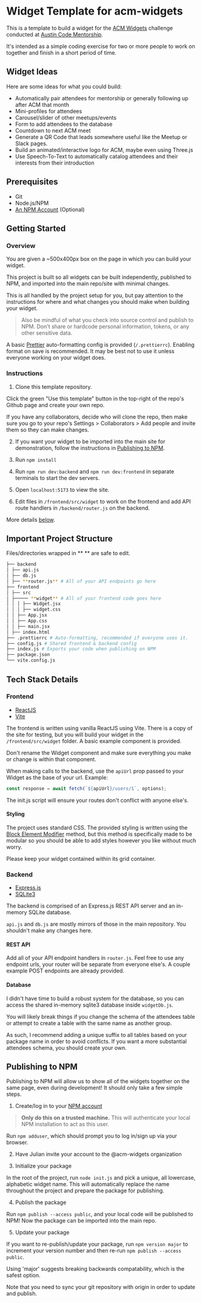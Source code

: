 # Widget Template for acm-widgets

This is a template to build a widget for the [ACM Widgets](https://github.com/me-julian/acm-widgets) challenge conducted at [Austin Code Mentorship](https://www.meetup.com/austin-code-mentorship/).

It's intended as a simple coding exercise for two or more people to work on together and finish in a short period of time.

## Widget Ideas

Here are some ideas for what you could build:

-   Automatically pair attendees for mentorship or generally following up after ACM that month
-   Mini-profiles for attendees
-   Carousel/slider of other meetups/events
-   Form to add attendees to the database
-   Countdown to next ACM meet
-   Generate a QR Code that leads somewhere useful like the Meetup or Slack pages.
-   Build an animated/interactive logo for ACM, maybe even using Three.js
-   Use Speech-To-Text to automatically catalog attendees and their interests from their introduction

## Prerequisites

-   Git
-   Node.js/NPM
-   [An NPM Account](#publishing-to-npm) (Optional)

## Getting Started

### Overview

You are given a ~500x400px box on the page in which you can build your widget.

This project is built so all widgets can be built independently, published to NPM, and imported into the main repo/site with minimal changes.

This is all handled by the project setup for you, but pay attention to the instructions for where and what changes you should make when building your widget.

> Also be mindful of what you check into source control and publish to NPM. Don't share or hardcode personal information, tokens, or any other sensitive data.

A basic [Prettier](https://prettier.io/) auto-formatting config is provided (`/.prettierrc`). Enabling format on save is recommended. It may be best not to use it unless everyone working on your widget does.

### Instructions

1. Clone this template repository.

Click the green "Use this template" button in the top-right of the repo's Github page and create your own repo.

If you have any collaborators, decide who will clone the repo, then make sure you go to your repo's Settings > Collaborators > Add people and invite them so they can make changes.

2. If you want your widget to be imported into the main site for demonstration, follow the instructions in [Publishing to NPM](#publishing-to-npm).

3. Run `npm install`

4. Run `npm run dev:backend` and `npm run dev:frontend` in separate terminals to start the dev servers.

5. Open `localhost:5173` to view the site.

6. Edit files in `/frontend/src/widget` to work on the frontend and add API route handlers in `/backend/router.js` on the backend.

More details [below](#tech-stack-details).

## Important Project Structure

Files/directories wrapped in \*\* \*\* are safe to edit.

```bash
├── backend
│ ├── api.js
│ ├── db.js
│ ├── **router.js** # All of your API endpoints go here
├── frontend
│ ├── src
│ ├───── **widget** # All of your frontend code goes here
│ │ │ ├── Widget.jsx
│ │ │ ├── widget.css
│ │ ├── App.jsx
│ │ ├── App.css
│ │ ├── main.jsx
│ ├── index.html
├── .prettierrc # Auto-formatting, recommended if everyone uses it.
├── config.js # Shared frontend & backend config
├── index.js # Exports your code when publishing on NPM
├── package.json
└── vite.config.js
```

## Tech Stack Details

### Frontend

-   [ReactJS](https://react.dev/)
-   [Vite](https://vitejs.dev/)

The frontend is written using vanilla ReactJS using Vite. There is a copy of the site for testing, but you will build your widget in the `/frontend/src/widget` folder. A basic example component is provided.

Don't rename the Widget component and make sure everything you make or change is within that component.

When making calls to the backend, use the `apiUrl` prop passed to your Widget as the base of your url. Example:

```js
const response = await fetch(`${apiUrl}/users/1`, options);
```

The init.js script will ensure your routes don't conflict with anyone else's.

#### Styling

The project uses standard CSS. The provided styling is written using the [Block Element Modifier](https://getbem.com/) method, but this method is specifically made to be modular so you should be able to add styles however you like without much worry.

Please keep your widget contained within its grid container.

### Backend

-   [Express.js](https://expressjs.com/)
-   [SQLite3](https://github.com/TryGhost/node-sqlite3/wiki)

The backend is comprised of an Express.js REST API server and an in-memory SQLite database.

`api.js` and `db.js` are mostly mirrors of those in the main repository. You shouldn't make any changes here.

#### REST API

Add all of your API endpoint handlers in `router.js`. Feel free to use any endpoint urls, your router will be separate from everyone else's. A couple example POST endpoints are already provided.

#### Database

I didn't have time to build a robust system for the database, so you can access the shared in-memory sqlite3 database inside `widgetDb.js`.

You will likely break things if you change the schema of the attendees table or attempt to create a table with the same name as another group.

As such, I recommend adding a unique suffix to all tables based on your package name in order to avoid conflicts. If you want a more substantial attendees schema, you should create your own.

## Publishing to NPM

Publishing to NPM will allow us to show all of the widgets together on the same page, even during development! It should only take a few simple steps.

1. Create/log in to your [NPM account](https://www.npmjs.com/)

> **Only do this on a trusted machine.** This will authenticate your local NPM installation to act as this user.

Run `npm adduser`, which should prompt you to log in/sign up via your browser.

2. Have Julian invite your account to the @acm-widgets organization

3. Initialize your package

In the root of the project, run `node init.js` and pick a unique, all lowercase, alphabetic widget name. This will automatically replace the name throughout the project and prepare the package for publishing.

4. Publish the package

Run `npm publish --access public`, and your local code will be published to NPM! Now the package can be imported into the main repo.

5. Update your package

If you want to re-publish/update your package, run `npm version major` to increment your version number and then re-run `npm publish --access public`.

Using 'major' suggests breaking backwards compatability, which is the safest option.

Note that you need to sync your git repository with origin in order to update and publish.
